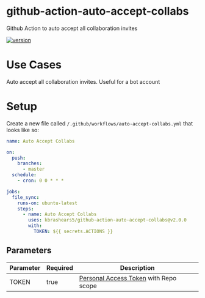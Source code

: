 # github-action-auto-accept-collabs
Github Action to auto accept all collaboration invites

[![version](https://img.shields.io/github/v/release/kbrashears5/github-action-auto-accept-collabs)](https://img.shields.io/github/v/release/kbrashears5/github-action-auto-accept-collabs)

# Use Cases
Auto accept all collaboration invites. Useful for a bot account

# Setup
Create a new file called `/.github/workflows/auto-accept-collabs.yml` that looks like so:
```yaml
name: Auto Accept Collabs

on:
  push:
    branches:
      - master
  schedule:
    - cron: 0 0 * * *

jobs:
  file_sync:
    runs-on: ubuntu-latest
    steps:
      - name: Auto Accept Collabs
        uses: kbrashears5/github-action-auto-accept-collabs@v2.0.0
        with:
          TOKEN: ${{ secrets.ACTIONS }}
```
## Parameters
| Parameter | Required | Description |
| --- | --- | --- |
| TOKEN | true | [Personal Access Token](https://github.com/settings/tokens) with Repo scope |
